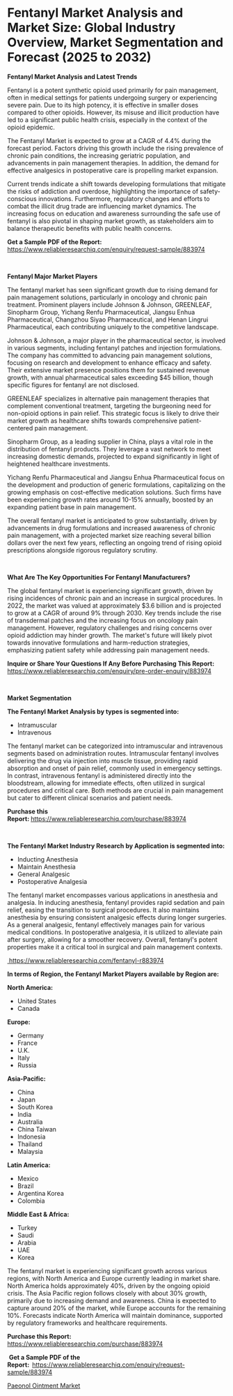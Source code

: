 <p><h1>Fentanyl Market Analysis and Market Size: Global Industry Overview, Market Segmentation and Forecast (2025 to 2032)</h1></p><p><strong>Fentanyl Market Analysis and Latest Trends</strong></p>
<p><p>Fentanyl is a potent synthetic opioid used primarily for pain management, often in medical settings for patients undergoing surgery or experiencing severe pain. Due to its high potency, it is effective in smaller doses compared to other opioids. However, its misuse and illicit production have led to a significant public health crisis, especially in the context of the opioid epidemic.</p><p>The Fentanyl Market is expected to grow at a CAGR of 4.4% during the forecast period. Factors driving this growth include the rising prevalence of chronic pain conditions, the increasing geriatric population, and advancements in pain management therapies. In addition, the demand for effective analgesics in postoperative care is propelling market expansion. </p><p>Current trends indicate a shift towards developing formulations that mitigate the risks of addiction and overdose, highlighting the importance of safety-conscious innovations. Furthermore, regulatory changes and efforts to combat the illicit drug trade are influencing market dynamics. The increasing focus on education and awareness surrounding the safe use of fentanyl is also pivotal in shaping market growth, as stakeholders aim to balance therapeutic benefits with public health concerns.</p></p>
<p><strong>Get a Sample PDF of the Report:&nbsp;</strong> <a href="https://www.reliableresearchiq.com/enquiry/request-sample/883974?utm_campaign=2469&utm_medium=2&utm_source=Github&utm_content=ia&utm_term=08032025&utm_id=fentanyl">https://www.reliableresearchiq.com/enquiry/request-sample/883974</a></p>
<p>&nbsp;</p>
<p><strong>Fentanyl Major Market Players</strong></p>
<p><p>The fentanyl market has seen significant growth due to rising demand for pain management solutions, particularly in oncology and chronic pain treatment. Prominent players include Johnson & Johnson, GREENLEAF, Sinopharm Group, Yichang Renfu Pharmaceutical, Jiangsu Enhua Pharmaceutical, Changzhou Siyao Pharmaceutical, and Henan Lingrui Pharmaceutical, each contributing uniquely to the competitive landscape.</p><p>Johnson & Johnson, a major player in the pharmaceutical sector, is involved in various segments, including fentanyl patches and injection formulations. The company has committed to advancing pain management solutions, focusing on research and development to enhance efficacy and safety. Their extensive market presence positions them for sustained revenue growth, with annual pharmaceutical sales exceeding $45 billion, though specific figures for fentanyl are not disclosed.</p><p>GREENLEAF specializes in alternative pain management therapies that complement conventional treatment, targeting the burgeoning need for non-opioid options in pain relief. This strategic focus is likely to drive their market growth as healthcare shifts towards comprehensive patient-centered pain management.</p><p>Sinopharm Group, as a leading supplier in China, plays a vital role in the distribution of fentanyl products. They leverage a vast network to meet increasing domestic demands, projected to expand significantly in light of heightened healthcare investments.</p><p>Yichang Renfu Pharmaceutical and Jiangsu Enhua Pharmaceutical focus on the development and production of generic formulations, capitalizing on the growing emphasis on cost-effective medication solutions. Such firms have been experiencing growth rates around 10-15% annually, boosted by an expanding patient base in pain management.</p><p>The overall fentanyl market is anticipated to grow substantially, driven by advancements in drug formulations and increased awareness of chronic pain management, with a projected market size reaching several billion dollars over the next few years, reflecting an ongoing trend of rising opioid prescriptions alongside rigorous regulatory scrutiny.</p></p>
<p>&nbsp;</p>
<p><strong>What Are The Key Opportunities For Fentanyl Manufacturers?</strong></p>
<p><p>The global fentanyl market is experiencing significant growth, driven by rising incidences of chronic pain and an increase in surgical procedures. In 2022, the market was valued at approximately $3.6 billion and is projected to grow at a CAGR of around 9% through 2030. Key trends include the rise of transdermal patches and the increasing focus on oncology pain management. However, regulatory challenges and rising concerns over opioid addiction may hinder growth. The market's future will likely pivot towards innovative formulations and harm-reduction strategies, emphasizing patient safety while addressing pain management needs.</p></p>
<p><strong>Inquire or Share Your Questions If Any Before Purchasing This Report:</strong> <a href="https://www.reliableresearchiq.com/enquiry/pre-order-enquiry/883974?utm_campaign=2469&utm_medium=2&utm_source=Github&utm_content=ia&utm_term=08032025&utm_id=fentanyl">https://www.reliableresearchiq.com/enquiry/pre-order-enquiry/883974</a></p>
<p>&nbsp;</p>
<p><strong>Market Segmentation</strong></p>
<p><strong>The Fentanyl Market Analysis by types is segmented into:</strong></p>
<p><ul><li>Intramuscular</li><li>Intravenous</li></ul></p>
<p><p>The fentanyl market can be categorized into intramuscular and intravenous segments based on administration routes. Intramuscular fentanyl involves delivering the drug via injection into muscle tissue, providing rapid absorption and onset of pain relief, commonly used in emergency settings. In contrast, intravenous fentanyl is administered directly into the bloodstream, allowing for immediate effects, often utilized in surgical procedures and critical care. Both methods are crucial in pain management but cater to different clinical scenarios and patient needs.</p></p>
<p><strong>Purchase this Report:&nbsp;</strong><a href="https://www.reliableresearchiq.com/purchase/883974?utm_campaign=2469&utm_medium=2&utm_source=Github&utm_content=ia&utm_term=08032025&utm_id=fentanyl">https://www.reliableresearchiq.com/purchase/883974</a></p>
<p>&nbsp;</p>
<p><strong>The Fentanyl Market Industry Research by Application is segmented into:</strong></p>
<p><ul><li>Inducting Anesthesia</li><li>Maintain Anesthesia</li><li>General Analgesic</li><li>Postoperative Analgesia</li></ul></p>
<p><p>The fentanyl market encompasses various applications in anesthesia and analgesia. In inducing anesthesia, fentanyl provides rapid sedation and pain relief, easing the transition to surgical procedures. It also maintains anesthesia by ensuring consistent analgesic effects during longer surgeries. As a general analgesic, fentanyl effectively manages pain for various medical conditions. In postoperative analgesia, it is utilized to alleviate pain after surgery, allowing for a smoother recovery. Overall, fentanyl's potent properties make it a critical tool in surgical and pain management contexts.</p></p>
<p><a href="https://www.reliableresearchiq.com/fentanyl-r883974?utm_campaign=2469&utm_medium=2&utm_source=Github&utm_content=ia&utm_term=08032025&utm_id=fentanyl">&nbsp;https://www.reliableresearchiq.com/fentanyl-r883974</a></p>
<p><strong>In terms of Region, the Fentanyl Market Players available by Region are:</strong></p>
<p>
    <p> <strong> North America: </strong>
        <ul>
            <li>United States</li>
            <li>Canada</li>
        </ul>
        </p> 
    <p> <strong> Europe: </strong>
        <ul>
            <li>Germany</li>
            <li>France</li>
            <li>U.K.</li>
            <li>Italy</li>
            <li>Russia</li>
        </ul>
        </p> 
    <p> <strong> Asia-Pacific: </strong>
        <ul>
            <li>China</li>
            <li>Japan</li>
            <li>South Korea</li>
            <li>India</li>
            <li>Australia</li>
            <li>China Taiwan</li>
            <li>Indonesia</li>
            <li>Thailand</li>
            <li>Malaysia</li>
        </ul>
        </p> 
    <p> <strong> Latin America: </strong>
        <ul>
            <li>Mexico</li>
            <li>Brazil</li>
            <li>Argentina Korea</li>
            <li>Colombia</li>
        </ul>
        </p> 
    <p> <strong> Middle East & Africa: </strong>
        <ul>
            <li>Turkey</li>
            <li>Saudi</li>
            <li>Arabia</li>
            <li>UAE</li>
            <li>Korea</li>
        </ul>
    </p>
    </p>
<p><p>The fentanyl market is experiencing significant growth across various regions, with North America and Europe currently leading in market share. North America holds approximately 40%, driven by the ongoing opioid crisis. The Asia Pacific region follows closely with about 30% growth, primarily due to increasing demand and awareness. China is expected to capture around 20% of the market, while Europe accounts for the remaining 10%. Forecasts indicate North America will maintain dominance, supported by regulatory frameworks and healthcare requirements.</p></p>
<p><strong>Purchase this Report: </strong><a href="https://www.reliableresearchiq.com/purchase/883974?utm_campaign=2469&utm_medium=2&utm_source=Github&utm_content=ia&utm_term=08032025&utm_id=fentanyl">https://www.reliableresearchiq.com/purchase/883974</a></p>
<p>&nbsp;<strong>Get a Sample PDF of the Report:&nbsp;&nbsp;</strong><a href="https://www.reliableresearchiq.com/enquiry/request-sample/883974?utm_campaign=2469&utm_medium=2&utm_source=Github&utm_content=ia&utm_term=08032025&utm_id=fentanyl">https://www.reliableresearchiq.com/enquiry/request-sample/883974</a></p>
<p><strong></strong></p>
<p><p><a href="https://github.com/triattwood9919/Market-Research-Report-List-1/blob/main/paeonol-ointment-market.md?utm_campaign=2469&utm_medium=2&utm_source=Github&utm_content=ia&utm_term=08032025&utm_id=fentanyl">Paeonol Ointment Market</a></p></p>
